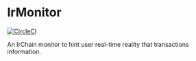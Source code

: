 IrMonitor
=========

[![CircleCI](https://circleci.com/gh/ldcc/irc-keyring/tree/master.svg?style=svg)](https://circleci.com/gh/ldcc/irc-keyring/tree/master)

An IrChain monitor to hint user real-time reality that transactions information.
